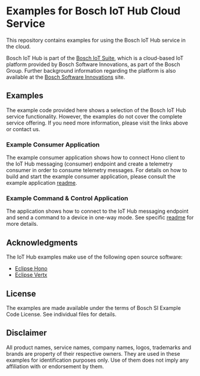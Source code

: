 # Examples for Bosch IoT Hub Cloud Service
This repository contains examples for using the Bosch IoT Hub service in the cloud.

Bosch IoT Hub is part of the [Bosch IoT Suite](https://www.bosch-iot-suite.com), which is a cloud-based IoT platform provided by Bosch Software Innovations, as part of the Bosch Group.
Further background information regarding the platform is also available at the [Bosch Software Innovations](https://www.bosch-si.com/iot-platform/bosch-iot-suite/homepage-bosch-iot-suite.html) site.

## Examples

The example code provided here shows a selection of the Bosch IoT Hub service functionality. However, the examples do not cover the complete service offering. If you need more information, please visit the links above or contact us.

### Example Consumer Application
The example consumer application shows how to connect Hono client to the IoT Hub messaging (consumer) endpoint and create a telemetry consumer in order to consume telemetry messages. For details on how to build and start the example consumer application, please consult the example application [readme](example-consumer/README.md).

### Example Command & Control Application
The application shows how to connect to the IoT Hub messaging endpoint and send a command to a device in one-way mode.
See specific [readme](command-and-control/README.md) for more details.

## Acknowledgments
The IoT Hub examples make use of the following open source software:

* [Eclipse Hono](https://www.eclipse.org/hono/)
* [Eclipse Vertx](https://vertx.io/)

## License

The examples are made available under the terms of Bosch SI Example Code License. See individual files for details.

## Disclaimer
All product names, service names, company names, logos, trademarks and brands are property of their respective owners. They are used in these examples for identification purposes only. Use of them does not imply any affiliation with or endorsement by them.

